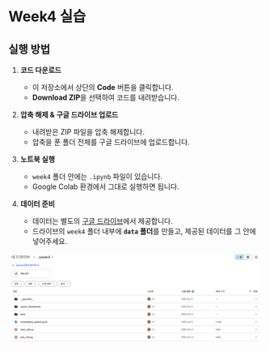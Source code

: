 # Week4 실습

## 실행 방법

1. **코드 다운로드**  
   - 이 저장소에서 상단의 **Code** 버튼을 클릭합니다.  
   - **Download ZIP**을 선택하여 코드를 내려받습니다.  

2. **압축 해제 & 구글 드라이브 업로드**  
   - 내려받은 ZIP 파일을 압축 해제합니다.  
   - 압축을 푼 폴더 전체를 구글 드라이브에 업로드합니다.   

3. **노트북 실행**  
   - `week4` 폴더 안에는 `.ipynb` 파일이 있습니다.  
   - Google Colab 환경에서 그대로 실행하면 됩니다.  

4. **데이터 준비**  
   - 데이터는 별도의 [구글 드라이브](https://drive.google.com/drive/folders/1aH8X6hYzwpqojKNHZh7_1MRrQxwCy4pZ?usp=drive_link)에서 제공합니다.  
   - 드라이브의 `week4` 폴더 내부에 **`data` 폴더**를 만들고, 제공된 데이터를 그 안에 넣어주세요.  

![실행 화면](/week4/example.png)
